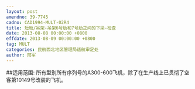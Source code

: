 ```yaml
---
layout: post
amendno: 39-7745
cadno: CAD1994-MULT-02R4
title: 短舱/吊架-吊架6号肋和7号肋之间的下梁-检查
date: 2013-08-08 00:00:00 +0800
effdate: 2013-08-09 00:00:00 +0800
tag: MULT
categories: 民航西北地区管理局适航审定处
author: 邢军
---
```


##适用范围:
所有型别所有序列号的A300-600飞机，除了在生产线上已贯彻了空客第10149号改装的飞机。

